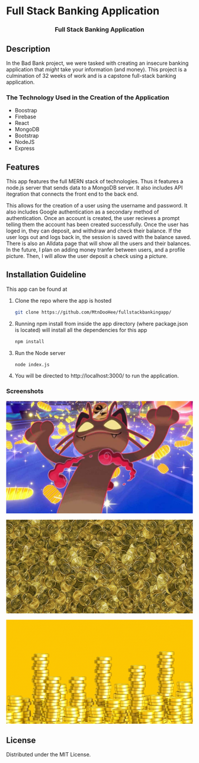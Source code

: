 # Full Stack Banking Application

<h3 align="center">Full Stack Banking Application </h3>

</p>





## Description 
In the Bad Bank project, we were tasked with creating an insecure banking application that *might* take your information (and money). This project is a culmination of 32 weeks of work and is a capstone full-stack banking application. 

### The Technology Used in the Creation of the Application 

* Boostrap 
* Firebase
* React
* MongoDB
* Bootstrap
* NodeJS
* Express


## Features

This app features the full MERN stack of technologies. Thus it features a node.js server that sends data to a MongoDB server. It also includes API itegration that connects the front end to the back end. 

This allows for the creation of a user using the username and password. It also includes Google authentication as a secondary method of authentication. Once an account is created, the user recieves a prompt telling them the account has been created successfully. Once the user has loged in, they can deposit, and withdraw and check their balance. If the user logs out and logs back in, the session is saved with the balance saved. There is also an Alldata page that will show all the users and their balances. In the future, I plan on adding money tranfer between users, and a profile picture. Then, I will allow the user deposit a check using a picture. 

## Installation Guideline

This app can be found at 

1. Clone the repo where the app is hosted
   ```sh
   git clone https://github.com/MtnDooHee/fullstackbankingapp/
   ```
2. Running npm install from inside the app directory (where package.json is located) will install all the dependencies for this app
   ```sh
   npm install
   ```
3. Run the Node server
   ```sh
   node index.js
   ```
4. You will be directed to http://localhost:3000/ to run the application.


### Screenshots

![Alt text](bank1.png)

![alt text](bank2.png)

![alt text](bank3.png)


## License

Distributed under the MIT License. 


